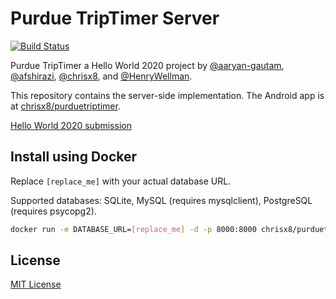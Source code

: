 # Purdue TripTimer Server

[![Build Status](https://github.com/chrisx8/purduetriptimer-server/workflows/build/badge.svg)](https://github.com/chrisx8/purduetriptimer-server/actions?query=workflow%3Abuild)

Purdue TripTimer a Hello World 2020 project by [@aaryan-gautam](https://github.com/aaryan-gautam), [@afshirazi](https://github.com/afshirazi), [@chrisx8](https://github.com/chrisx8), and [@HenryWellman](https://github.com/HenryWellman).

This repository contains the server-side implementation. The Android app is at [chrisx8/purduetriptimer](https://github.com/chrisx8/purduetriptimer).

[Hello World 2020 submission](https://devpost.com/software/purdue-triptimer)

## Install using Docker

Replace `[replace_me]` with your actual database URL. 

Supported databases: SQLite, MySQL (requires mysqlclient), PostgreSQL (requires psycopg2). 

```bash
docker run -e DATABASE_URL=[replace_me] -d -p 8000:8000 chrisx8/purduetriptimer-server
```

## License

[MIT License](LICENSE)
